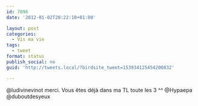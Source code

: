 ```yaml
---
id: 7096
date: '2012-01-02T20:22:10+01:00'

layout: post
categories:
  - Vis ma vie
tags:
  - tweet
format: status
publish_social: no
guid: 'http://tweets.local/?birdsite_tweet=153934125454200832'

---
```


@ludivinevinot merci. Vous êtes déjà dans ma TL toute les 3 ^^ @Hypaepa @duboutdesyeux